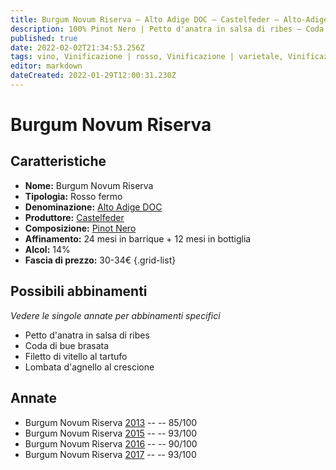 ```yaml
---
title: Burgum Novum Riserva – Alto Adige DOC – Castelfeder – Alto-Adige (IT) – 30-34€ – 3★-5★
description: 100% Pinot Nero | Petto d'anatra in salsa di ribes – Coda di bue brasata – Filetto di vitello al tartufo – Lombata d'agnello al crescione
published: true
date: 2022-02-02T21:34:53.256Z
tags: vino, Vinificazione | rosso, Vinificazione | varietale, Vinificazione | fermo, Regione | Alto-Adige (IT), Alimento | anatra, Alimento-dettagli | petto, Aromatizzazione | in salsa di ribes, coda di bue brasata, Alimento | vitello, Alimento-dettagli | filetto, Aromatizzazione | al tartufo, Alimento | agnello, Alimento-dettagli | lombata, Aromatizzazione | al crescione, valutazioni | 5 stelle, prezzi | 30-34€
editor: markdown
dateCreated: 2022-01-29T12:00:31.230Z
---
```


# Burgum Novum Riserva

## Caratteristiche
- **Nome:** Burgum Novum Riserva
- **Tipologia:** Rosso fermo
- **Denominazione:** [Alto Adige DOC](/denominazioni/Italia/Alto-Adige/DOC/Alto-Adige)
- **Produttore:** [Castelfeder](/produttori/Italia/Alto-Adige/Castelfeder) 
- **Composizione:** [Pinot Nero](/vitigni/Francia/bacca-nera/pinot-nero)
- **Affinamento:** 24 mesi in barrique + 12 mesi in bottiglia
- **Alcol:** 14%
- **Fascia di prezzo:** 30-34€
{.grid-list}

## Possibili abbinamenti
*Vedere le singole annate per abbinamenti specifici*

- Petto d'anatra in salsa di ribes
- Coda di bue brasata
- Filetto di vitello al tartufo
- Lombata d'agnello al crescione


## Annate
- Burgum Novum Riserva [2013](/vini/Italia/Alto-Adige/Castelfeder/Burgum-Novum-Riserva/2013) -- <span class="star-3"></span> -- 85/100 
- Burgum Novum Riserva [2015](/vini/Italia/Alto-Adige/Castelfeder/Burgum-Novum-Riserva/2015) -- <span class="star-5"></span> -- 93/100 
- Burgum Novum Riserva [2016](/vini/Italia/Alto-Adige/Castelfeder/Burgum-Novum-Riserva/2016) -- <span class="star-4"></span> -- 90/100  
- Burgum Novum Riserva [2017](/vini/Italia/Alto-Adige/Castelfeder/Burgum-Novum-Riserva/2017) -- <span class="star-5"></span> -- 93/100 

 